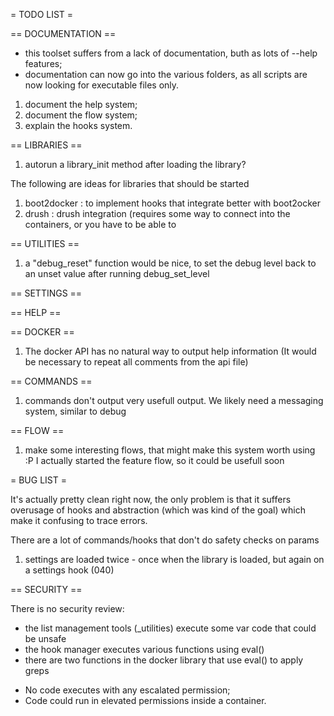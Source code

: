 = TODO LIST =

== DOCUMENTATION ==

* this toolset suffers from a lack of documentation, buth as lots of --help features;
* documentation can now go into the various folders, as all scripts are now looking for executable files only.

1. document the help system;
2. document the flow system;
3. explain the hooks system.

== LIBRARIES ==

1. autorun a library_init method after loading the library?

The following are ideas for libraries that should be started

1. boot2docker : to implement hooks that integrate better with boot2ocker
2. drush : drush integration (requires some way to connect into the containers,
     or you have to be able to

== UTILITIES ==

1. a "debug_reset" function would be nice, to set the debug level back to an unset value after running debug_set_level

== SETTINGS ==


== HELP ==


== DOCKER ==

1. The docker API has no natural way to output help information (It would be necessary to repeat all comments from the api file)

== COMMANDS ==

1. commands don't output very usefull output.  We likely need a messaging system, similar to debug

== FLOW ==

1. make some interesting flows, that might make this system worth using  :P
    I actually started the feature flow, so it could be usefull soon

= BUG LIST =

It's actually pretty clean right now, the only problem is that it suffers
overusage of hooks and abstraction (which was kind of the goal) which make
it confusing to trace errors.

There are a lot of commands/hooks that don't do safety checks on params

1. settings are loaded twice - once when the library is loaded, but again on a settings hook (040)

== SECURITY ==

There is no security review:

- the list management tools (_utilities) execute some var code that could be unsafe
- the hook manager executes various functions using eval()
- there are two functions in the docker library that use eval() to apply greps

* No code executes with any escalated permission;
* Code could run in elevated permissions inside a container.
